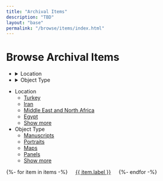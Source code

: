 ```yaml
---
title: "Archival Items"
description: "TBD"
layout: "base"
permalink: "/browse/items/index.html"
---
```


<h1 class="px-5 pb-2 md:pb-8 text-3xl md:text-5xl font-bold">Browse Archival Items</h1>

<div class="md:flex px-5 pb-10">
  <aside class="flex-none top-0">
    <ul class="md:hidden menu menu-horizontal bg-neutral rounded-box w-full mb-5">
      <li>
      <details closed>
        <summary class="font-bold">Location</summary>
        <ul>
          <li><a href="">Turkey</a></li>
          <li><a href="">Iran</a></li>
          <li><a href="">Middle East and North Africa</a></li>
          <li><a href="">Egypt</a></li>
          <li><a href="">Show more</a></li>
        </ul>
      </details>
      </li>
      <li>
      <details closed>
        <summary class="font-bold">Object Type</summary>
        <ul>
          <li><a href="">Manuscripts</a></li>
          <li><a href="">Portraits</a></li>
          <li><a href="">Maps</a></li>
          <li><a href="">Panels</a></li>
          <li><a href="">Show more</a></li>
        </ul>
      </details>
      </li>
    </ul>
    <ul class="hidden md:block">
      <li class="pb-5">
        <div class="font-bold text-2xl mb-1">Location</div>
        <ul class="pl-3 ml-3 border-l border-neutral-300">
          <li><a href="">Turkey</a></li>
          <li><a href="">Iran</a></li>
          <li><a href="">Middle East and North Africa</a></li>
          <li><a href="">Egypt</a></li>
          <li><a class="italic" href="">Show more</a></li>
        </ul>
      </li>
      <li class="pb-5">
        <div class="font-bold text-2xl mb-1">Object Type</div>
        <ul class="pl-3 ml-3 border-l border-neutral-300">
          <li><a href="">Manuscripts</a></li>
          <li><a class="inline-block bg-neutral-200 px-2 -ml-2 rounded-md"href="">Portraits</a></li>
          <li><a href="">Maps</a></li>
          <li><a href="">Panels</a></li>
          <li><a class="italic" href="">Show more</a></li>
        </ul>
      </li>
    </ul>
  </aside>
  <main class="flex-auto md:px-10">
    <!-- <div class="grid grid-cols-3 md:grid-cols-4 lg:grid-cols-5 gap-10 gap-y-5 items-end"> -->
    <div class="columns columns-3 lg:columns-4 gap-8">
      {%- for item in items -%}
        <div class="break-inside-avoid mb-8">
          <a href="{{ '/item/' | append: item.id | url }}">
            <img 
              src="{{ item.full_url | url }}"
              alt=""
            >
            <div class="mt-1 text-base leading-[1.4]">
              {{ item.label }}
            </div>
          </a>
        </div>
      {%- endfor -%}
    </div>
  </main>
</div>
